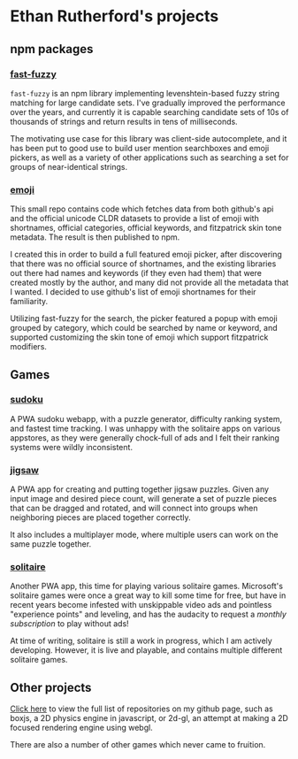 # Ethan Rutherford's projects

## npm packages

### [fast-fuzzy](https://github.com/EthanRutherford/fast-fuzzy)
`fast-fuzzy` is an npm library implementing levenshtein-based fuzzy string
matching for large candidate sets. I've gradually improved the performance over the years, and currently it is capable searching
candidate sets of 10s of thousands of strings and return results in tens of milliseconds.

The motivating use case for this library was client-side autocomplete, and it has been put to good use to build user mention searchboxes
and emoji pickers, as well as a variety of other applications such as searching a set for groups of near-identical strings.

### [emoji](https://github.com/EthanRutherford/emoji)
This small repo contains code which fetches data from both github's api and the official unicode CLDR datasets to provide
a list of emoji with shortnames, official categories, official keywords, and fitzpatrick skin tone metadata. The result is then published to npm.

I created this in order to build a full featured emoji picker, after discovering that there was no official source of shortnames, and the
existing libraries out there had names and keywords (if they even had them) that were created mostly by the author, and many did not provide
all the metadata that I wanted. I decided to use github's list of emoji shortnames for their familiarity.

Utilizing fast-fuzzy for the search, the picker featured a popup with emoji grouped by category, which could be searched by name or keyword,
and supported customizing the skin tone of emoji which support fitzpatrick modifiers.

## Games

### [sudoku](https://github.com/EthanRutherford/sudoku)
A PWA sudoku webapp, with a puzzle generator, difficulty ranking system, and fastest time tracking. I was unhappy with the solitaire apps on
various appstores, as they were generally chock-full of ads and I felt their ranking systems were wildly inconsistent.

### [jigsaw](https://github.com/EthanRutherford/jigsaw)
A PWA app for creating and putting together jigsaw puzzles. Given any input image and desired piece count, will generate a set of
puzzle pieces that can be dragged and rotated, and will connect into groups when neighboring pieces are placed together correctly.

It also includes a multiplayer mode, where multiple users can work on the same puzzle together.

### [solitaire](https://github.com/EthanRutherford/solitaire)
Another PWA app, this time for playing various solitaire games. Microsoft's solitaire games were once a great way to kill some time for free,
but have in recent years become infested with unskippable video ads and pointless "experience points" and leveling, and has the audacity to
request a *monthly subscription* to play without ads!

At time of writing, solitaire is still a work in progress, which I am actively developing. However, it is live and playable, and contains multiple
different solitaire games.

## Other projects
[Click here](https://github.com/EthanRutherford?tab=repositories) to view the full list of repositories on my github page, such as boxjs, a 2D
physics engine in javascript, or 2d-gl, an attempt at making a 2D focused rendering engine using webgl.

There are also a number of other games which never came to fruition.
